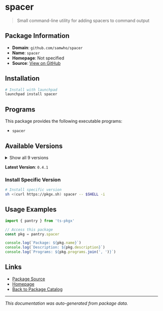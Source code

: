 # spacer

> Small command-line utility for adding spacers to command output

## Package Information

- **Domain**: `github.com/samwho/spacer`
- **Name**: `spacer`
- **Homepage**: Not specified
- **Source**: [View on GitHub](https://github.com/pkgxdev/pantry/tree/main/projects/github.com/samwho/spacer/package.yml)

## Installation

```bash
# Install with launchpad
launchpad install spacer
```

## Programs

This package provides the following executable programs:

- `spacer`

## Available Versions

<details>
<summary>Show all 9 versions</summary>

- `0.4.1`, `0.3.9`, `0.3.8`, `0.3.7`, `0.3.5`
- `0.3.3`, `0.3.2`, `0.3.1`, `0.3.0`

</details>

**Latest Version**: `0.4.1`

### Install Specific Version

```bash
# Install specific version
sh <(curl https://pkgx.sh) spacer -- $SHELL -i
```

## Usage Examples

```typescript
import { pantry } from 'ts-pkgx'

// Access this package
const pkg = pantry.spacer

console.log(`Package: ${pkg.name}`)
console.log(`Description: ${pkg.description}`)
console.log(`Programs: ${pkg.programs.join(', ')}`)
```

## Links

- [Package Source](https://github.com/pkgxdev/pantry/tree/main/projects/github.com/samwho/spacer/package.yml)
- [Homepage](#)
- [Back to Package Catalog](../../../package-catalog.md)

---

*This documentation was auto-generated from package data.*
